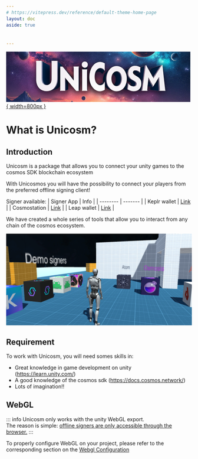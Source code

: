 ```yaml
---
# https://vitepress.dev/reference/default-theme-home-page
layout: doc
aside: true

 
---
```

 
 [![](img/unicosmbanner.png){ width=800px }](unicosmbanner.png)
 


What is Unicosm?
============

## Introduction

Unicosm is a package that allows you to connect your unity games to the cosmos SDK blockchain ecosystem

With Unicosmos you will have the possibility to connect your players from the preferred offline signing client!  

Signer available:
| Signer App    | Info |
| -------- | ------- |
| Keplr wallet  | [Link](https://www.keplr.app/get)    |
| Cosmostation | [Link](https://www.cosmostation.io/products/cosmostation_extension) |
| Leap wallet    | [Link](https://www.leapwallet.io/extension) |
 
We have created a whole series of tools that allow you to interact from any chain of the cosmos ecosystem.

![An image](img/mainScreen.png)

## Requirement

To work with Unicosm, you will need somes skills in:

  * Great knowledge in game development on unity (https://learn.unity.com/)
  * A good knowledge of the cosmos sdk (https://docs.cosmos.network/)
  * Lots of imagination!! 

## WebGL
::: info
Unicosm only works with the unity WebGL export.  
The reason is simple: <ins>offline signers are only accessible through the browser.</ins>
:::

To properly configure WebGL on your project, please refer to the corresponding section on the [Webgl Configuration](/quickstart/webgl-configuration.html)
